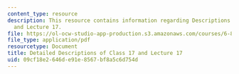 ```yaml
---
content_type: resource
description: This resource contains information regarding Descriptions of Class 17
  and Lecture 17.
file: https://ol-ocw-studio-app-production.s3.amazonaws.com/courses/6-849-geometric-folding-algorithms-linkages-origami-polyhedra-fall-2012/09cf18e2646de91e8567bf8a5c6d754d_MIT6_849F12_desc17.pdf
file_type: application/pdf
resourcetype: Document
title: Detailed Descriptions of Class 17 and Lecture 17
uid: 09cf18e2-646d-e91e-8567-bf8a5c6d754d
---
```

